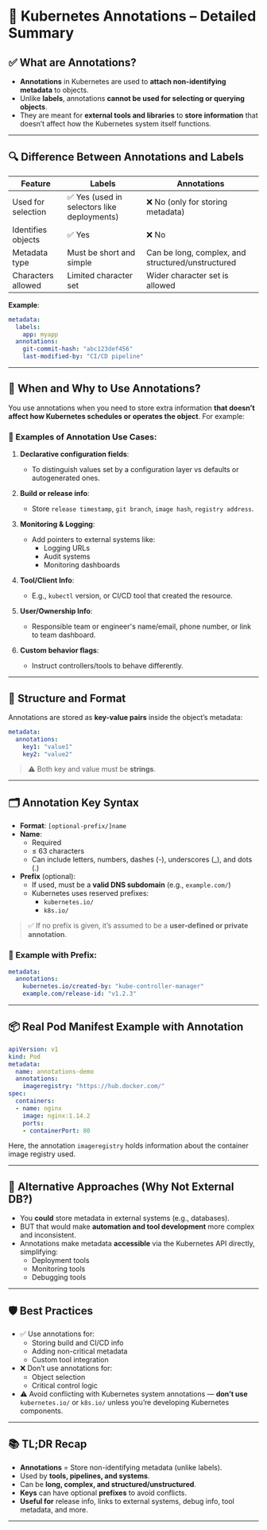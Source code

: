 
# 📝 Kubernetes Annotations – Detailed Summary

## ✅ What are Annotations?

- **Annotations** in Kubernetes are used to **attach non-identifying metadata** to objects.
- Unlike **labels**, annotations **cannot be used for selecting or querying objects**.
- They are meant for **external tools and libraries** to **store information** that doesn’t affect how the Kubernetes system itself functions.

---

## 🔍 Difference Between Annotations and Labels

| Feature              | Labels                                     | Annotations                                         |
|----------------------|--------------------------------------------|-----------------------------------------------------|
| Used for selection   | ✅ Yes (used in selectors like deployments) | ❌ No (only for storing metadata)                   |
| Identifies objects   | ✅ Yes                                       | ❌ No                                               |
| Metadata type        | Must be short and simple                    | Can be long, complex, and structured/unstructured   |
| Characters allowed   | Limited character set                       | Wider character set is allowed                     |

**Example**:
```yaml
metadata:
  labels:
    app: myapp
  annotations:
    git-commit-hash: "abc123def456"
    last-modified-by: "CI/CD pipeline"
```

---

## 🧠 When and Why to Use Annotations?

You use annotations when you need to store extra information **that doesn’t affect how Kubernetes schedules or operates the object**. For example:

### 🔖 Examples of Annotation Use Cases:
1. **Declarative configuration fields**:
   - To distinguish values set by a configuration layer vs defaults or autogenerated ones.

2. **Build or release info**:
   - Store `release timestamp`, `git branch`, `image hash`, `registry address`.

3. **Monitoring & Logging**:
   - Add pointers to external systems like:
     - Logging URLs
     - Audit systems
     - Monitoring dashboards

4. **Tool/Client Info**:
   - E.g., `kubectl` version, or CI/CD tool that created the resource.

5. **User/Ownership Info**:
   - Responsible team or engineer's name/email, phone number, or link to team dashboard.

6. **Custom behavior flags**:
   - Instruct controllers/tools to behave differently.

---

## 🧬 Structure and Format

Annotations are stored as **key-value pairs** inside the object’s metadata:

```yaml
metadata:
  annotations:
    key1: "value1"
    key2: "value2"
```

> ⚠️ Both key and value must be **strings**.

---

## 🗂️ Annotation Key Syntax

- **Format**: `[optional-prefix/]name`
- **Name**:
  - Required
  - ≤ 63 characters
  - Can include letters, numbers, dashes (-), underscores (_), and dots (.)
- **Prefix** (optional):
  - If used, must be a **valid DNS subdomain** (e.g., `example.com/`)
  - Kubernetes uses reserved prefixes:
    - `kubernetes.io/`
    - `k8s.io/`

> ✅ If no prefix is given, it’s assumed to be a **user-defined or private annotation**.

### 🧾 Example with Prefix:
```yaml
metadata:
  annotations:
    kubernetes.io/created-by: "kube-controller-manager"
    example.com/release-id: "v1.2.3"
```

---

## 📦 Real Pod Manifest Example with Annotation

```yaml
apiVersion: v1
kind: Pod
metadata:
  name: annotations-demo
  annotations:
    imageregistry: "https://hub.docker.com/"
spec:
  containers:
  - name: nginx
    image: nginx:1.14.2
    ports:
    - containerPort: 80
```

Here, the annotation `imageregistry` holds information about the container image registry used.

---

## 🚫 Alternative Approaches (Why Not External DB?)

- You **could** store metadata in external systems (e.g., databases).
- BUT that would make **automation and tool development** more complex and inconsistent.
- Annotations make metadata **accessible** via the Kubernetes API directly, simplifying:
  - Deployment tools
  - Monitoring tools
  - Debugging tools

---

## 🛡️ Best Practices

- ✅ Use annotations for:
  - Storing build and CI/CD info
  - Adding non-critical metadata
  - Custom tool integration
- ❌ Don’t use annotations for:
  - Object selection
  - Critical control logic
- ⚠️ Avoid conflicting with Kubernetes system annotations — **don’t use** `kubernetes.io/` or `k8s.io/` unless you’re developing Kubernetes components.

---

## 📚 TL;DR Recap

- **Annotations** = Store non-identifying metadata (unlike labels).
- Used by **tools, pipelines, and systems**.
- Can be **long, complex, and structured/unstructured**.
- **Keys** can have optional **prefixes** to avoid conflicts.
- **Useful for** release info, links to external systems, debug info, tool metadata, and more.

---
